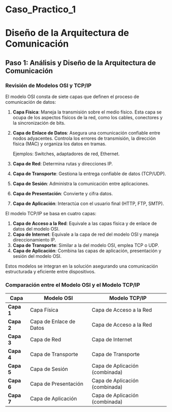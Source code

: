 # Caso_Practico_1

# Diseño de la Arquitectura de Comunicación

## Paso 1: Análisis y Diseño de la Arquitectura de Comunicación

### Revisión de Modelos OSI y TCP/IP

El modelo OSI consta de siete capas que definen el proceso de comunicación de datos:

1. **Capa Física**: Maneja la transmisión sobre el medio físico. Esta capa se ocupa de los aspectos físicos de la red, como los cables, conectores y la sincronización de bits.
2. **Capa de Enlace de Datos**: Asegura una comunicación confiable entre nodos adyacentes. Controla los errores de transmisión, la dirección física (MAC) y organiza los datos en tramas.

   Ejemplos: Switches, adaptadores de red, Ethernet.
4. **Capa de Red**: Determina rutas y direcciones IP. 
5. **Capa de Transporte**: Gestiona la entrega confiable de datos (TCP/UDP).
6. **Capa de Sesión**: Administra la comunicación entre aplicaciones.
7. **Capa de Presentación**: Convierte y cifra datos.
8. **Capa de Aplicación**: Interactúa con el usuario final (HTTP, FTP, SMTP).

El modelo TCP/IP se basa en cuatro capas:

1. **Capa de Acceso a la Red**: Equivale a las capas física y de enlace de datos del modelo OSI.
2. **Capa de Internet**: Equivale a la capa de red del modelo OSI y maneja direccionamiento IP.
3. **Capa de Transporte**: Similar a la del modelo OSI, emplea TCP o UDP.
4. **Capa de Aplicación**: Combina las capas de aplicación, presentación y sesión del modelo OSI.

Estos modelos se integran en la solución asegurando una comunicación estructurada y eficiente entre dispositivos.

### Comparación entre el Modelo OSI y el Modelo TCP/IP

| **Capa**               | **Modelo OSI**                     | **Modelo TCP/IP**                  |
|------------------------|------------------------------------|------------------------------------|
| **Capa 1**              | Capa Física                        | Capa de Acceso a la Red           |
| **Capa 2**              | Capa de Enlace de Datos            | Capa de Acceso a la Red           |
| **Capa 3**              | Capa de Red                        | Capa de Internet                  |
| **Capa 4**              | Capa de Transporte                 | Capa de Transporte                |
| **Capa 5**              | Capa de Sesión                     | Capa de Aplicación (combinada)    |
| **Capa 6**              | Capa de Presentación               | Capa de Aplicación (combinada)    |
| **Capa 7**              | Capa de Aplicación                 | Capa de Aplicación (combinada)    |

